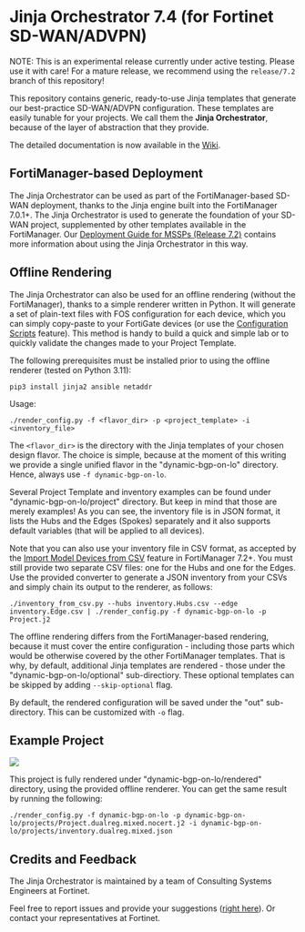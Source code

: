 # Jinja Orchestrator 7.4 (for Fortinet SD-WAN/ADVPN)

NOTE: This is an experimental release currently under active testing. Please use it with care! 
For a mature release, we recommend using the `release/7.2` branch of this repository!

This repository contains generic, ready-to-use Jinja templates that generate our best-practice SD-WAN/ADVPN configuration.
These templates are easily tunable for your projects.
We call them the **Jinja Orchestrator**, because of the layer of abstraction that they provide.

The detailed documentation is now available in the [Wiki](https://github.com/fortinet-solutions-cse/sdwan-advpn-reference/wiki).

## FortiManager-based Deployment

The Jinja Orchestrator can be used as part of the FortiManager-based SD-WAN deployment, thanks to the Jinja engine built into the
FortiManager 7.0.1+. The Jinja Orchestrator is used to generate the foundation of your SD-WAN project, supplemented by other templates available in the FortiManager. Our [Deployment Guide for MSSPs (Release 7.2)](https://docs.fortinet.com/document/fortigate/7.2.0/sd-wan-deployment-for-mssps/705134/introduction) contains more information about using the Jinja Orchestrator in this way.

## Offline Rendering

The Jinja Orchestrator can also be used for an offline rendering (without the FortiManager), thanks to a simple renderer written in Python. 
It will generate a set of plain-text files with FOS configuration for each device, which you can simply copy-paste to your
FortiGate devices (or use the [Configuration Scripts](https://docs.fortinet.com/document/fortigate/7.0.6/administration-guide/780930/configuration-scripts) feature). This method is handy to build a quick and simple lab or to quickly validate the changes made to your 
Project Template. 

The following prerequisites must be installed prior to using the offline renderer (tested on Python 3.11):

```
pip3 install jinja2 ansible netaddr
```

Usage: 

```
./render_config.py -f <flavor_dir> -p <project_template> -i <inventory_file>
```

The `<flavor_dir>` is the directory with the Jinja templates of your chosen design flavor.
The choice is simple, because at the moment of this writing we provide a single unified flavor in the "dynamic-bgp-on-lo" directory. 
Hence, always use `-f dynamic-bgp-on-lo`. 

Several Project Template and inventory examples can be found under "dynamic-bgp-on-lo/project" directory. But keep in mind that those are 
merely examples! As you can see, the inventory file is in JSON format, it lists the Hubs and the Edges (Spokes) separately and it also 
supports default variables (that will be applied to all devices).

Note that you can also use your inventory file in CSV format, as accepted by the [Import Model Devices from CSV](https://docs.fortinet.com/document/fortimanager/7.4.3/administration-guide/277097) feature in FortiManager 7.2+.
You must still provide two separate CSV files: one for the Hubs and one for the Edges.
Use the provided converter to generate a JSON inventory from your CSVs and simply chain its output to the renderer, as follows:

```
./inventory_from_csv.py --hubs inventory.Hubs.csv --edge inventory.Edge.csv | ./render_config.py -f dynamic-bgp-on-lo -p Project.j2
```

The offline rendering differs from the FortiManager-based rendering, because it must cover the entire configuration - including those parts
which would be otherwise covered by the other FortiManager templates. That is why, by default, additional Jinja templates are rendered -
those under the "dynamic-bgp-on-lo/optional" sub-directiory. These optional templates can be skipped by adding `--skip-optional` flag.

By default, the rendered configuration will be saved under the "out" sub-directory. This can be customized with `-o` flag.

## Example Project

![](example_project.png)

This project is fully rendered under "dynamic-bgp-on-lo/rendered" directory, using the provided offline renderer.
You can get the same result by running the following:

```
./render_config.py -f dynamic-bgp-on-lo -p dynamic-bgp-on-lo/projects/Project.dualreg.mixed.nocert.j2 -i dynamic-bgp-on-lo/projects/inventory.dualreg.mixed.json
```

## Credits and Feedback

The Jinja Orchestrator is maintained by a team of Consulting Systems Engineers at Fortinet. 

Feel free to report issues and provide your suggestions ([right here](https://github.com/fortinet-solutions-cse/sdwan-advpn-reference/issues)).
Or contact your representatives at Fortinet. 
